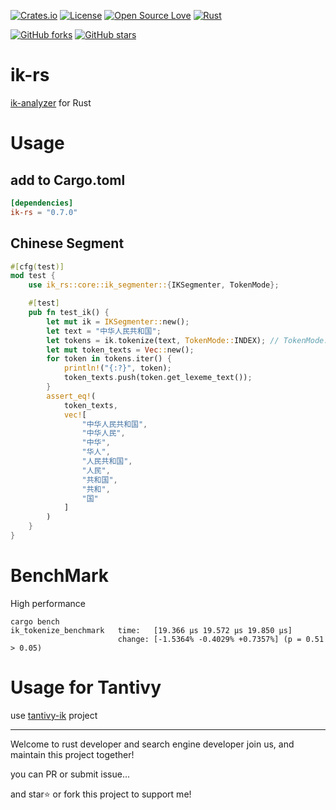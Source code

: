 <!-- Badges section here. -->
[![Crates.io](https://img.shields.io/badge/crates.io-0.7.0-green)](https://crates.io/crates/ik-rs)
[![License](https://img.shields.io/badge/license-LGPL--2.1-blue)](./LICENSE)
[![Open Source Love](https://badges.frapsoft.com/os/v1/open-source.svg?v=103)](https://github.com/blueshen/ik-rs/releases)
[![Rust](https://github.com/blueshen/ik-rs/actions/workflows/rust.yml/badge.svg?branch=main)](https://github.com/blueshen/ik-rs/actions/workflows/rust.yml)

[![GitHub forks](https://img.shields.io/github/forks/blueshen/ik-rs.svg?style=social&label=Fork)](https://github.com/blueshen/ik-rs/network/members)
[![GitHub stars](https://img.shields.io/github/stars/blueshen/ik-rs.svg?style=social&label=Star)](https://github.com/blueshen/ik-rs/stargazers)
<!-- /Badges section end. -->

# ik-rs

[ik-analyzer](https://github.com/blueshen/ik-analyzer) for Rust



# Usage
## add to Cargo.toml
```toml
[dependencies]
ik-rs = "0.7.0"
```

## Chinese Segment
```rust
#[cfg(test)]
mod test {
    use ik_rs::core::ik_segmenter::{IKSegmenter, TokenMode};

    #[test]
    pub fn test_ik() {
        let mut ik = IKSegmenter::new();
        let text = "中华人民共和国";
        let tokens = ik.tokenize(text, TokenMode::INDEX); // TokenMode::SEARCH
        let mut token_texts = Vec::new();
        for token in tokens.iter() {
            println!("{:?}", token);
            token_texts.push(token.get_lexeme_text());
        }
        assert_eq!(
            token_texts,
            vec![
                "中华人民共和国",
                "中华人民",
                "中华",
                "华人",
                "人民共和国",
                "人民",
                "共和国",
                "共和",
                "国"
            ]
        )
    }
}

```
# BenchMark

High performance
```shell
cargo bench
ik_tokenize_benchmark   time:   [19.366 µs 19.572 µs 19.850 µs]
                        change: [-1.5364% -0.4029% +0.7357%] (p = 0.51 > 0.05)

```
# Usage for Tantivy

use [tantivy-ik](https://github.com/blueshen/tantivy-ik) project


---
Welcome to rust developer and search engine developer join us, and maintain this project together!

you can PR or submit issue...

and star⭐️ or fork this project to support me!